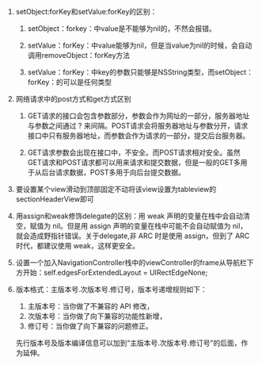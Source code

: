 1. setObject:forKey和setValue:forKey的区别：

   1. setObject：forkey：中value是不能够为nil的，不然会报错。

   2. setValue：forKey：中value能够为nil，但是当value为nil的时候，会自动调用removeObject：forKey方法

   3. setValue：forKey：中key的参数只能够是NSString类型，而setObject：forKey：的可以是任何类型

2. 网络请求中的post方式和get方式区别

   1. GET请求的接口会包含参数部分，参数会作为网址的一部分，服务器地址与参数之间通过 ? 来间隔。POST请求会将服务器地址与参数分开，请求接口中只有服务器地址，而参数会作为请求的一部分，提交后台服务器。

   2. GET请求参数会出现在接口中，不安全。而POST请求相对安全。虽然GET请求和POST请求都可以用来请求和提交数据，但是一般的GET多用于从后台请求数据，POST多用于向后台提交数据。

1. 要设置某个view滑动到顶部固定不动将该view设置为tableview的sectionHeaderView即可

2. 用assign和weak修饰delegate的区别：用 weak 声明的变量在栈中会自动清空，赋值为 nil。但是用 assign 声明的变量在栈中可能不会自动赋值为 nil，就会造成野指针错误。关于delegate,非 ARC 时是使用 assign，但到了 ARC 时代，都建议使用 weak，这样更安全。
3. 设置一个加入NavigationController栈中的viewController的frame从导航栏下方开始：self.edgesForExtendedLayout = UIRectEdgeNone; 
4. 版本格式：主版本号.次版本号.修订号，版本号递增规则如下：  
   1. 主版本号：当你做了不兼容的 API 修改，  
   2. 次版本号：当你做了向下兼容的功能性新增，  
   3. 修订号：当你做了向下兼容的问题修正。

   先行版本号及版本编译信息可以加到“主版本号.次版本号.修订号”的后面，作为延伸。



